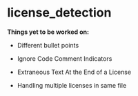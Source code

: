 # license_detection


  **Things yet to be worked on:**
  
   
   * Different bullet points

   * Ignore Code Comment Indicators

   * Extraneous Text At the End of a License

   * Handling multiple licenses in same file
